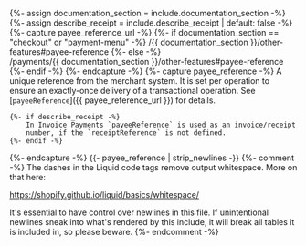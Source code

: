 {%- assign documentation_section = include.documentation_section -%}
{%- assign describe_receipt = include.describe_receipt | default: false -%}
{%- capture payee_reference_url -%}
    {%- if documentation_section == "checkout" or "payment-menu" -%}
        /{{ documentation_section }}/other-features#payee-reference
    {%- else -%}
        /payments/{{ documentation_section }}/other-features#payee-reference
    {%- endif -%}
{%- endcapture -%}
{%- capture payee_reference -%}
    A unique reference from the merchant system. It is set per operation to
    ensure an exactly-once delivery of a transactional operation. See
    [`payeeReference`]({{ payee_reference_url }}) for details.

    {%- if describe_receipt -%}
        In Invoice Payments `payeeReference` is used as an invoice/receipt
        number, if the `receiptReference` is not defined.
    {%- endif -%}
{%- endcapture -%}
{{- payee_reference | strip_newlines -}}
{%- comment -%}
The dashes in the Liquid code tags remove output whitespace. More on that here:

<https://shopify.github.io/liquid/basics/whitespace/>

It's essential to have control over newlines in this file. If unintentional
newlines sneak into what's rendered by this include, it will break all tables
it is included in, so please beware.
{%- endcomment -%}
